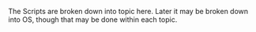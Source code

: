 The Scripts are broken down into topic here. Later it may be broken down into OS, though that may be done within each topic.